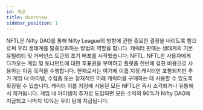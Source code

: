 ```yaml
---
id: 개요
title: Overview
sidebar_position: 1
---
```


NFTL은 Nifty DAO를 통해 Nifty League의 방향에 관한 중요한 결정을 내리도록 함으로써 우리 생태계를 탈중앙화하는 방법의 역할을 합니다. 캐릭터 판매는 생태계의 기본 유틸리티 및 거버넌스 토큰의 초기 배포를 시작했습니다. NFTL. NFTL은 사용자에게 다가오는 게임 및 토너먼트에 대한 투표권을 부여하고 플랫폼 전반에 걸친 비용으로 사용하는 이중 목적을 수행합니다. 현재로서는 여기에 이름 지정 캐릭터만 포함되지만 추가 게임 내 아이템, 수집품 또는 잠재적인 미래 캐릭터를 구매하는 데 사용할 수 있도록 확장될 수 있습니다. 캐릭터 이름 지정에 사용된 모든 NFTL은 즉시 소각되거나 유통에서 제거됩니다. 게임 내 아이템이 추가로 도입되면 모든 수익의 90%가 Nifty DAO에 지급되고 나머지 10%는 우리 팀에 지급됩니다.
